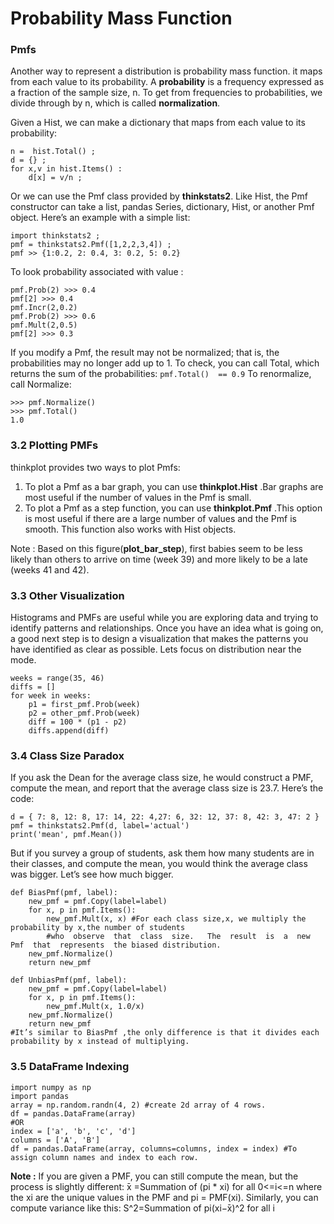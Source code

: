 # Probability Mass Function 
### Pmfs
Another way to represent a distribution is probability mass function. it maps from each value to its probability.
A **probability** is a frequency expressed as a fraction of the sample size, n. To get from frequencies to probabilities,
we divide through by n, which is called **normalization**.

Given  a  Hist,  we  can  make  a  dictionary  that  maps  from  each  value  to  its probability:
```
n =  hist.Total() ;
d = {} ;
for x,v in hist.Items() :
    d[x] = v/n ;
```
Or we can use the Pmf class provided by **thinkstats2**. Like Hist, the Pmf constructor can take a list, pandas Series,
dictionary, Hist, or another Pmf object. Here’s an example with a simple list:
```
import thinkstats2 ;
pmf = thinkstats2.Pmf([1,2,2,3,4]) ;
pmf >> {1:0.2, 2: 0.4, 3: 0.2, 5: 0.2}
```
To look probability associated with value :
```
pmf.Prob(2) >>> 0.4
pmf[2] >>> 0.4
pmf.Incr(2,0.2) 
pmf.Prob(2) >>> 0.6
pmf.Mult(2,0.5)
pmf[2] >>> 0.3
```
If you modify a Pmf, the result may not be normalized; that is, the probabilities may no longer add up to 1.
To check, you can call Total, which returns the sum of the probabilities:
`pmf.Total()  == 0.9`
To renormalize, call Normalize:
```
>>> pmf.Normalize()
>>> pmf.Total()
1.0
```

### 3.2 Plotting PMFs
thinkplot provides two ways to plot Pmfs:

1. To plot a Pmf as a bar graph, you can use **thinkplot.Hist** .Bar graphs are most useful if the number of values
 in the Pmf is small.
2. To plot a Pmf as a step function, you can use **thinkplot.Pmf** .This option is most useful if there are a large
 number of values and the Pmf is smooth.  This function also works with Hist objects.

Note :  Based on this figure(**plot_bar_step**), first babies seem to be less likely than others to arrive on time
(week 39) and more likely to be a late (weeks 41 and 42).

### 3.3 Other Visualization
Histograms and PMFs are useful while you are exploring data and trying to identify patterns and relationships. Once
you have an idea what is going on, a  good  next  step  is  to  design  a  visualization  that  makes  the  patterns
you have identified as clear as possible.
Lets focus on distribution near the mode.
```
weeks = range(35, 46)
diffs = []
for week in weeks:
    p1 = first_pmf.Prob(week)
    p2 = other_pmf.Prob(week)
    diff = 100 * (p1 - p2)
    diffs.append(diff)
```

### 3.4 Class Size Paradox
If you ask the Dean for the average class size, he would construct a PMF, compute the mean, and report that the
average class size is 23.7.  Here’s the code:
```
d = { 7: 8, 12: 8, 17: 14, 22: 4,27: 6, 32: 12, 37: 8, 42: 3, 47: 2 }
pmf = thinkstats2.Pmf(d, label='actual')
print('mean', pmf.Mean())
```
But if you survey a group of students, ask them how many students are in their classes, and compute the mean, you
would think the average class was bigger.  Let’s see how much bigger.
```
def BiasPmf(pmf, label):
    new_pmf = pmf.Copy(label=label)
    for x, p in pmf.Items():
        new_pmf.Mult(x, x) #For each class size,x, we multiply the probability by x,the number of students
        #who  observe  that  class  size.   The  result  is  a  new  Pmf  that  represents  the biased distribution.
    new_pmf.Normalize()
    return new_pmf
    
def UnbiasPmf(pmf, label):
    new_pmf = pmf.Copy(label=label)
    for x, p in pmf.Items():
        new_pmf.Mult(x, 1.0/x)
    new_pmf.Normalize()
    return new_pmf
#It’s similar to BiasPmf ,the only difference is that it divides each probability by x instead of multiplying.
```

### 3.5 DataFrame Indexing
```
import numpy as np
import pandas
array = np.random.randn(4, 2) #create 2d array of 4 rows.
df = pandas.DataFrame(array)
#OR
index = ['a', 'b', 'c', 'd']
columns = ['A', 'B']
df = pandas.DataFrame(array, columns=columns, index = index) #To assign column names and index to each row.
```
**Note :**
If you are given a PMF, you can still compute the mean, but the process is slightly different:
 ̄x =Summation of (pi * xi) for all 0<=i<=n
where the
xi are the unique values in the PMF and pi = PMF(xi). Similarly, you can compute variance like this:
S^2=Summation of pi(xi−̄x)^2 for all i

